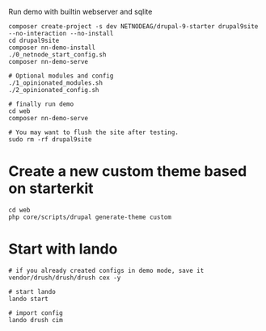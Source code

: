Run demo with builtin webserver and sqlite
```
composer create-project -s dev NETNODEAG/drupal-9-starter drupal9site --no-interaction --no-install
cd drupal9site
composer nn-demo-install
./0_netnode_start_config.sh
composer nn-demo-serve

# Optional modules and config
./1_opinionated_modules.sh
./2_opinionated_config.sh

# finally run demo
cd web
composer nn-demo-serve

# You may want to flush the site after testing.
sudo rm -rf drupal9site
```

# Create a new custom theme based on starterkit
```
cd web
php core/scripts/drupal generate-theme custom
```

# Start with lando
```
# if you already created configs in demo mode, save it
vendor/drush/drush/drush cex -y

# start lando
lando start

# import config
lando drush cim
```
